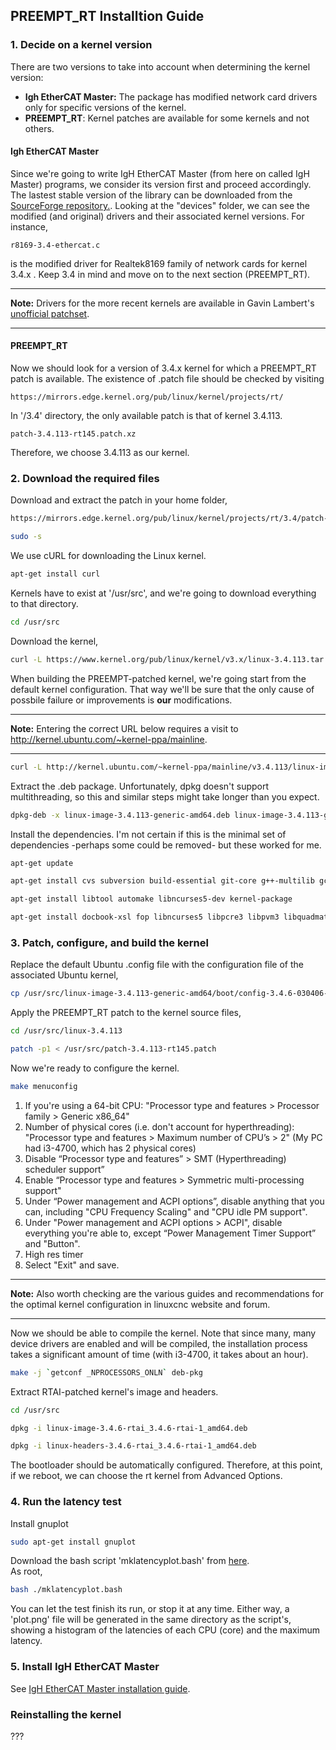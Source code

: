 
## PREEMPT_RT Installtion Guide

### 1. Decide on a kernel version
There are two versions to take into account when determining the kernel version:  
* **Igh EtherCAT Master:** The package has modified network card drivers only for specific versions of the kernel. 
* **PREEMPT_RT**: Kernel patches are available for some kernels and not others.
#### Igh EtherCAT Master
Since we're going to write IgH EtherCAT Master (from here on called IgH Master) programs, we consider its version first and proceed accordingly. 
The lastest stable version of the library can be downloaded from the [SourceForge repository.](https://sourceforge.net/p/etherlabmaster/code/ci/stable-1.5/tree/). 
Looking at the "devices" folder, we can see the modified (and original) drivers and their associated kernel versions.
For instance,  
```
r8169-3.4-ethercat.c  
``` 
is the modified driver for Realtek8169 family of network cards for kernel 3.4.x . Keep 3.4 in mind and move on to the next section (PREEMPT_RT).  
___
**Note:** Drivers for the more recent kernels are available in Gavin Lambert's [unofficial patchset](https://sourceforge.net/u/uecasm/etherlab-patches/ci/default/tree/#readme).    
___
#### PREEMPT_RT
Now we should look for a version of 3.4.x kernel for which a PREEMPT_RT patch is available. The existence of .patch file should be checked by visiting   
```
https://mirrors.edge.kernel.org/pub/linux/kernel/projects/rt/
``` 
In '/3.4' directory, the only available patch is that of kernel 3.4.113.
```
patch-3.4.113-rt145.patch.xz   
```
Therefore, we choose 3.4.113 as our kernel.
### 2. Download the required files
Download and extract the patch in your home folder,
```bash
https://mirrors.edge.kernel.org/pub/linux/kernel/projects/rt/3.4/patch-3.4.113-rt145.patch.xz
```
```bash
sudo -s
```
We use cURL for downloading the Linux kernel.
```bash
apt-get install curl
```
Kernels have to exist at '/usr/src', and we're going to download everything to that directory.
```bash
cd /usr/src
```
Download the kernel,
```bash
curl -L https://www.kernel.org/pub/linux/kernel/v3.x/linux-3.4.113.tar.xz | tar xJ
```
When building the PREEMPT-patched kernel, we're going start from the default kernel configuration. That way we'll be sure that the only cause of possbile failure or improvements is **our** modifications.
___
**Note:** Entering the correct URL below requires a visit to http://kernel.ubuntu.com/~kernel-ppa/mainline.
___
```bash
curl -L http://kernel.ubuntu.com/~kernel-ppa/mainline/v3.4.113/linux-image-3.4.113-0304113-generic_3.4.113-0304113.201610261546_amd64.deb -o linux-image-3.4.113-generic-amd64.deb
```
Extract the .deb package. Unfortunately, dpkg doesn't support multithreading, so this and similar steps might take longer than you expect.
```bash
dpkg-deb -x linux-image-3.4.113-generic-amd64.deb linux-image-3.4.113-generic-amd64
```
Install the dependencies. I'm not certain if this is the minimal set of dependencies -perhaps some could be removed- but these worked for me.
```bash
apt-get update
```
```bash
apt-get install cvs subversion build-essential git-core g++-multilib gcc-multilib
```
```bash
apt-get install libtool automake libncurses5-dev kernel-package
```
```bash
apt-get install docbook-xsl fop libncurses5 libpcre3 libpvm3 libquadmath0 libstdc++6 libtinfo5 libxml2 tcl8.5 tk8.5 zlib1g libgcc1 libc6 libblas-dev gfortran liblapack-dev libssl-dev portaudio19-dev portaudio19-doc
```

### 3. Patch, configure, and build the kernel
Replace the default Ubuntu .config file with the configuration file of the associated Ubuntu kernel,
```bash
cp /usr/src/linux-image-3.4.113-generic-amd64/boot/config-3.4.6-030406-generic /usr/src/linux-3.4.113/.config
```
Apply the PREEMPT_RT patch to the kernel source files,
```bash
cd /usr/src/linux-3.4.113
```
```bash
patch -p1 < /usr/src/patch-3.4.113-rt145.patch
```
Now we're ready to configure the kernel.
```bash
make menuconfig
```
1. If you're using a 64-bit CPU: "Processor type and features > Processor family > Generic x86_64"
2. Number of physical cores (i.e. don't account for hyperthreading): "Processor type and features > Maximum number of CPU’s > 2" (My PC had i3-4700, which has 2 physical cores)
3. Disable “Processor type and features” > SMT (Hyperthreading) scheduler support”
4. Enable “Processor type and features > Symmetric multi-processing support"
5. Under “Power management and ACPI options”, disable anything that you can, including "CPU Frequency Scaling" and "CPU idle PM support".
6. Under "Power management and ACPI options > ACPI", disable everything you're able to, except “Power Management Timer Support” and "Button".  
7. High res timer  
8. Select "Exit" and save.  
___
**Note:** Also worth checking are the various guides and recommendations for the optimal kernel configuration in linuxcnc website and forum.
___
Now we should be able to compile the kernel. Note that since many, many device drivers are enabled and will be compiled, the installation process takes a significant amount of time (with i3-4700, it takes about an hour).
```bash
make -j `getconf _NPROCESSORS_ONLN` deb-pkg 
```
Extract RTAI-patched kernel's image and headers.
```bash
cd /usr/src
```
```bash
dpkg -i linux-image-3.4.6-rtai_3.4.6-rtai-1_amd64.deb
```
```bash
dpkg -i linux-headers-3.4.6-rtai_3.4.6-rtai-1_amd64.deb
```
The bootloader should be automatically configured. Therefore, at this point, if we reboot, we can choose the rt kernel from Advanced Options.
### 4. Run the latency test
Install gnuplot
```bash
sudo apt-get install gnuplot
```
Download the bash script 'mklatencyplot.bash' from [here](http://www.osadl.org/Create-a-latency-plot-from-cyclictest-hi.bash-script-for-latency-plot.0.html).  
As root, 
```bash
bash ./mklatencyplot.bash
```
You can let the test finish its run, or stop it at any time. Either way, a 'plot.png' file will be generated in the same directory as the script's, showing a histogram of the latencies of each CPU (core) and the maximum latency. 
### 5. Install IgH EtherCAT Master
See [IgH EtherCAT Master installation guide](https://github.com/mohse-n/L7N_EtherLab/blob/master/Installation%20guides/IgH%20Master%20Installation%20Guide.md).
### Reinstalling the kernel 
???
